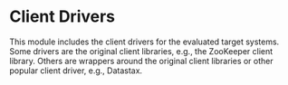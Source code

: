 # Client Drivers

This module includes the client drivers for the evaluated target systems. 
Some drivers are the original client libraries, e.g., the ZooKeeper 
client library. Others are wrappers around the original client libraries 
or other popular client driver, e.g., Datastax.
